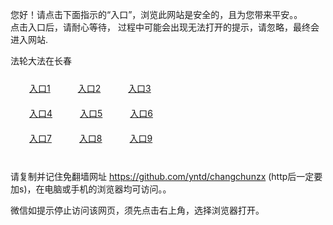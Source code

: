 您好！请点击下面指示的“入口”，浏览此网站是安全的，且为您带来平安。。 <br/>
点击入口后，请耐心等待， 过程中可能会出现无法打开的提示，请忽略，最终会进入网站. </br>

法轮大法在长春<br/>
<div style="padding:10px"><a style="margin:20px" target="_blank" href="https://d2eg6oy67c0h5j.cloudfront.net/2Qpsp?oqwjtb" id="ccLink1" rel="nofollow">入口1</a> <a target="_blank" style="margin:20px" href="https://dk4suojml1awv.cloudfront.net/2Qpsp?hwqbxg" id="ccLink2" rel="nofollow">入口2</a> <a style="margin:20px" target="_blank" href="https://d1o2cospaaz2wf.cloudfront.net/2Qpsp?hbwja" id="ccLink3" rel="nofollow">入口3</a></div>

<div style="padding:10px" ><a style="margin:20px" target="_blank" href="https://d2eg6oy67c0h5j.cloudfront.net/2Qpsp?oqwjtb" id="ccLink4" rel="nofollow">入口4</a> <a style="margin:20px" href="https://dk4suojml1awv.cloudfront.net/2Qpsp?hwqbxg" target="_blank" id="ccLink5" rel="nofollow">入口5</a> <a style="margin:20px" href="https://d1o2cospaaz2wf.cloudfront.net/2Qpsp?hbwja" target="_blank" id="ccLink6" rel="nofollow">入口6</a></div>

<div style="padding:10px"><a style="margin:20px" target="_blank" href="https://d2eg6oy67c0h5j.cloudfront.net/2Qpsp?oqwjtb" id="ccLink7" rel="nofollow">入口7</a> <a style="margin:20px" href="https://dk4suojml1awv.cloudfront.net/2Qpsp?hwqbxg" target="_blank" id="ccLink8" rel="nofollow">入口8</a> <a style="margin:20px" target="_blank" href="https://d1o2cospaaz2wf.cloudfront.net/2Qpsp?hbwja" id="ccLink9" rel="nofollow">入口9</a></div>

<br/>



请复制并记住免翻墙网址 https://github.com/yntd/changchunzx (http后一定要加s)，在电脑或手机的浏览器均可访问。。<br/>

微信如提示停止访问该网页，须先点击右上角，选择浏览器打开。
